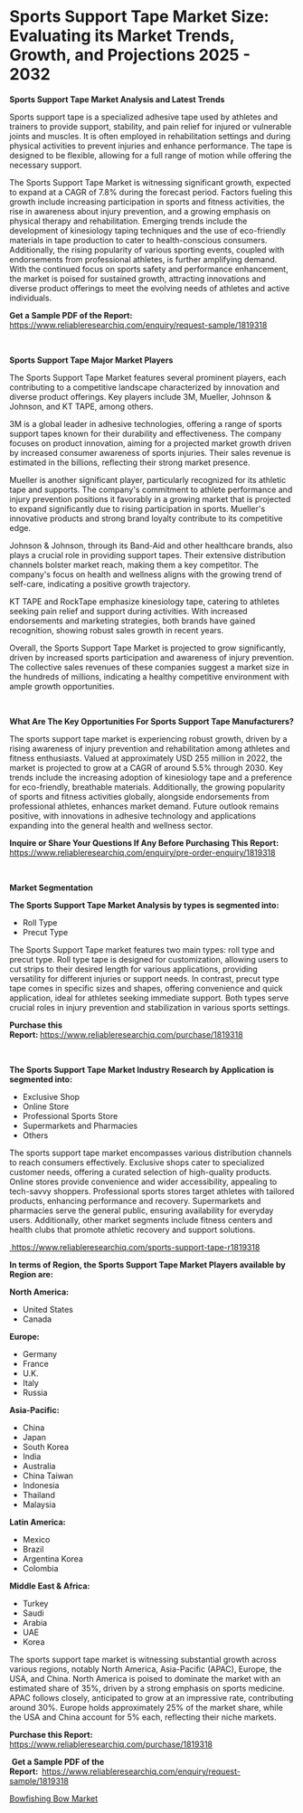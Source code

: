 <p><h1>Sports Support Tape Market Size: Evaluating its Market Trends, Growth, and Projections 2025 - 2032</h1></p><p><strong>Sports Support Tape Market Analysis and Latest Trends</strong></p>
<p><p>Sports support tape is a specialized adhesive tape used by athletes and trainers to provide support, stability, and pain relief for injured or vulnerable joints and muscles. It is often employed in rehabilitation settings and during physical activities to prevent injuries and enhance performance. The tape is designed to be flexible, allowing for a full range of motion while offering the necessary support.</p><p>The Sports Support Tape Market is witnessing significant growth, expected to expand at a CAGR of 7.8% during the forecast period. Factors fueling this growth include increasing participation in sports and fitness activities, the rise in awareness about injury prevention, and a growing emphasis on physical therapy and rehabilitation. Emerging trends include the development of kinesiology taping techniques and the use of eco-friendly materials in tape production to cater to health-conscious consumers. Additionally, the rising popularity of various sporting events, coupled with endorsements from professional athletes, is further amplifying demand. With the continued focus on sports safety and performance enhancement, the market is poised for sustained growth, attracting innovations and diverse product offerings to meet the evolving needs of athletes and active individuals.</p></p>
<p><strong>Get a Sample PDF of the Report:&nbsp;</strong> <a href="https://www.reliableresearchiq.com/enquiry/request-sample/1819318?utm_campaign=104&utm_medium=2&utm_source=Github&utm_content=ia&utm_term=07022025&utm_id=sports-support-tape">https://www.reliableresearchiq.com/enquiry/request-sample/1819318</a></p>
<p>&nbsp;</p>
<p><strong>Sports Support Tape Major Market Players</strong></p>
<p><p>The Sports Support Tape Market features several prominent players, each contributing to a competitive landscape characterized by innovation and diverse product offerings. Key players include 3M, Mueller, Johnson & Johnson, and KT TAPE, among others. </p><p>3M is a global leader in adhesive technologies, offering a range of sports support tapes known for their durability and effectiveness. The company focuses on product innovation, aiming for a projected market growth driven by increased consumer awareness of sports injuries. Their sales revenue is estimated in the billions, reflecting their strong market presence.</p><p>Mueller is another significant player, particularly recognized for its athletic tape and supports. The company's commitment to athlete performance and injury prevention positions it favorably in a growing market that is projected to expand significantly due to rising participation in sports. Mueller's innovative products and strong brand loyalty contribute to its competitive edge.</p><p>Johnson & Johnson, through its Band-Aid and other healthcare brands, also plays a crucial role in providing support tapes. Their extensive distribution channels bolster market reach, making them a key competitor. The company's focus on health and wellness aligns with the growing trend of self-care, indicating a positive growth trajectory.</p><p>KT TAPE and RockTape emphasize kinesiology tape, catering to athletes seeking pain relief and support during activities. With increased endorsements and marketing strategies, both brands have gained recognition, showing robust sales growth in recent years.</p><p>Overall, the Sports Support Tape Market is projected to grow significantly, driven by increased sports participation and awareness of injury prevention. The collective sales revenues of these companies suggest a market size in the hundreds of millions, indicating a healthy competitive environment with ample growth opportunities.</p></p>
<p>&nbsp;</p>
<p><strong>What Are The Key Opportunities For Sports Support Tape Manufacturers?</strong></p>
<p><p>The sports support tape market is experiencing robust growth, driven by a rising awareness of injury prevention and rehabilitation among athletes and fitness enthusiasts. Valued at approximately USD 255 million in 2022, the market is projected to grow at a CAGR of around 5.5% through 2030. Key trends include the increasing adoption of kinesiology tape and a preference for eco-friendly, breathable materials. Additionally, the growing popularity of sports and fitness activities globally, alongside endorsements from professional athletes, enhances market demand. Future outlook remains positive, with innovations in adhesive technology and applications expanding into the general health and wellness sector.</p></p>
<p><strong>Inquire or Share Your Questions If Any Before Purchasing This Report:</strong> <a href="https://www.reliableresearchiq.com/enquiry/pre-order-enquiry/1819318?utm_campaign=104&utm_medium=2&utm_source=Github&utm_content=ia&utm_term=07022025&utm_id=sports-support-tape">https://www.reliableresearchiq.com/enquiry/pre-order-enquiry/1819318</a></p>
<p>&nbsp;</p>
<p><strong>Market Segmentation</strong></p>
<p><strong>The Sports Support Tape Market Analysis by types is segmented into:</strong></p>
<p><ul><li>Roll Type</li><li>Precut Type</li></ul></p>
<p><p>The Sports Support Tape market features two main types: roll type and precut type. Roll type tape is designed for customization, allowing users to cut strips to their desired length for various applications, providing versatility for different injuries or support needs. In contrast, precut type tape comes in specific sizes and shapes, offering convenience and quick application, ideal for athletes seeking immediate support. Both types serve crucial roles in injury prevention and stabilization in various sports settings.</p></p>
<p><strong>Purchase this Report:&nbsp;</strong><a href="https://www.reliableresearchiq.com/purchase/1819318?utm_campaign=104&utm_medium=2&utm_source=Github&utm_content=ia&utm_term=07022025&utm_id=sports-support-tape">https://www.reliableresearchiq.com/purchase/1819318</a></p>
<p>&nbsp;</p>
<p><strong>The Sports Support Tape Market Industry Research by Application is segmented into:</strong></p>
<p><ul><li>Exclusive Shop</li><li>Online Store</li><li>Professional Sports Store</li><li>Supermarkets and Pharmacies</li><li>Others</li></ul></p>
<p><p>The sports support tape market encompasses various distribution channels to reach consumers effectively. Exclusive shops cater to specialized customer needs, offering a curated selection of high-quality products. Online stores provide convenience and wider accessibility, appealing to tech-savvy shoppers. Professional sports stores target athletes with tailored products, enhancing performance and recovery. Supermarkets and pharmacies serve the general public, ensuring availability for everyday users. Additionally, other market segments include fitness centers and health clubs that promote athletic recovery and support solutions.</p></p>
<p><a href="https://www.reliableresearchiq.com/sports-support-tape-r1819318?utm_campaign=104&utm_medium=2&utm_source=Github&utm_content=ia&utm_term=07022025&utm_id=sports-support-tape">&nbsp;https://www.reliableresearchiq.com/sports-support-tape-r1819318</a></p>
<p><strong>In terms of Region, the Sports Support Tape Market Players available by Region are:</strong></p>
<p>
    <p> <strong> North America: </strong>
        <ul>
            <li>United States</li>
            <li>Canada</li>
        </ul>
        </p> 
    <p> <strong> Europe: </strong>
        <ul>
            <li>Germany</li>
            <li>France</li>
            <li>U.K.</li>
            <li>Italy</li>
            <li>Russia</li>
        </ul>
        </p> 
    <p> <strong> Asia-Pacific: </strong>
        <ul>
            <li>China</li>
            <li>Japan</li>
            <li>South Korea</li>
            <li>India</li>
            <li>Australia</li>
            <li>China Taiwan</li>
            <li>Indonesia</li>
            <li>Thailand</li>
            <li>Malaysia</li>
        </ul>
        </p> 
    <p> <strong> Latin America: </strong>
        <ul>
            <li>Mexico</li>
            <li>Brazil</li>
            <li>Argentina Korea</li>
            <li>Colombia</li>
        </ul>
        </p> 
    <p> <strong> Middle East & Africa: </strong>
        <ul>
            <li>Turkey</li>
            <li>Saudi</li>
            <li>Arabia</li>
            <li>UAE</li>
            <li>Korea</li>
        </ul>
    </p>
    </p>
<p><p>The sports support tape market is witnessing substantial growth across various regions, notably North America, Asia-Pacific (APAC), Europe, the USA, and China. North America is poised to dominate the market with an estimated share of 35%, driven by a strong emphasis on sports medicine. APAC follows closely, anticipated to grow at an impressive rate, contributing around 30%. Europe holds approximately 25% of the market share, while the USA and China account for 5% each, reflecting their niche markets.</p></p>
<p><strong>Purchase this Report: </strong><a href="https://www.reliableresearchiq.com/purchase/1819318?utm_campaign=104&utm_medium=2&utm_source=Github&utm_content=ia&utm_term=07022025&utm_id=sports-support-tape">https://www.reliableresearchiq.com/purchase/1819318</a></p>
<p>&nbsp;<strong>Get a Sample PDF of the Report:&nbsp;&nbsp;</strong><a href="https://www.reliableresearchiq.com/enquiry/request-sample/1819318?utm_campaign=104&utm_medium=2&utm_source=Github&utm_content=ia&utm_term=07022025&utm_id=sports-support-tape">https://www.reliableresearchiq.com/enquiry/request-sample/1819318</a></p>
<p><strong></strong></p>
<p><p><a href="https://github.com/iceknahomi/Market-Research-Report-List-1/blob/main/bowfishing-bow-market.md?utm_campaign=104&utm_medium=2&utm_source=Github&utm_content=ia&utm_term=07022025&utm_id=sports-support-tape">Bowfishing Bow Market</a></p></p>